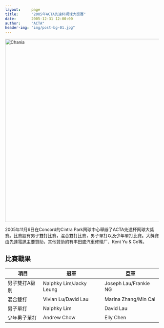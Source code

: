 ```yaml
---
layout:     page
title:      "2005年ACTA先達杯網球大獎賽"
date:       2005-12-31 12:00:00
author:     "ACTA"
header-img: "img/post-bg-01.jpg"
---
```

<div class="container">
    <img class="img-responsive" src="{{ site.baseurl }}/img/2005-poster.jpg" alt="Chania" width="600" />
</div>
<p>2005年11月6日在Concord的Cintra Park网球中心舉辦了ACTA先達杯网球大獎賽。比賽設有男子雙打比賽，混合雙打比賽，男子單打以及少年單打比賽。大獎賽由先達電訊主要贊助，其他贊助的有丰田盛汽車修理厂、Kent Yu & Co等。</p>
<div class="container">
    <h2>比賽戰果</h2>
    <table class="table">
        <thead>
            <tr>
                <th>項目</th>
                <th>冠軍</th>
                <th>亞軍</th>
            </tr>
        </thead>
        <tbody>
            <tr>
                <td>男子雙打A級別</td>
                <td>Nalphky Lim/Jacky Leung</td>
                <td>Joseph Lau/Frankie NG</td>
            </tr>
            <tr>
                <td>混合雙打</td>
                <td>Vivian Lu/David Lau</td>
                <td>Marina Zhang/Min Cai</td>
            </tr>
            <tr>
                <td>男子單打</td>
                <td>Nalphky Lim</td>
                <td>David Lau</td>
            </tr>
            <tr>
                <td>少年男子單打</td>
                <td>Andrew Chow</td>
                <td>Elly Chen</td>
            </tr>
        </tbody>
    </table>
</div>
